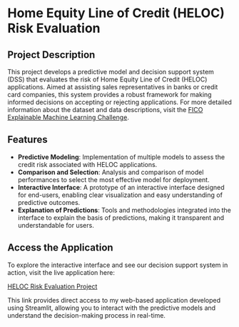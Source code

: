 # Home Equity Line of Credit (HELOC) Risk Evaluation

## Project Description
This project develops a predictive model and decision support system (DSS) that evaluates the risk of Home Equity Line of Credit (HELOC) applications. Aimed at assisting sales representatives in banks or credit card companies, this system provides a robust framework for making informed decisions on accepting or rejecting applications. For more detailed information about the dataset and data descriptions, visit the [FICO Explainable Machine Learning Challenge](https://community.fico.com/s/explainable-machine-learning-challenge).

## Features
* **Predictive Modeling**: Implementation of multiple models to assess the credit risk associated with HELOC applications.
* **Comparison and Selection**: Analysis and comparison of model performances to select the most effective model for deployment.
* **Interactive Interface**: A prototype of an interactive interface designed for end-users, enabling clear visualization and easy understanding of predictive outcomes.
* **Explanation of Predictions**: Tools and methodologies integrated into the interface to explain the basis of predictions, making it transparent and understandable for users.

## Access the Application
To explore the interactive interface and see our decision support system in action, visit the live application here:

[HELOC Risk Evaluation Project](https://heloc-risk-evaluation-project.streamlit.app/)

This link provides direct access to my web-based application developed using Streamlit, allowing you to interact with the predictive models and understand the decision-making process in real-time.
